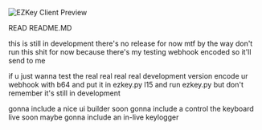 ![EZKey Client Preview](https://media.giphy.com/media/vFKqnCdLPNOKc/giphy.gif)

READ README.MD

this is still in development there's no release for now mtf
by the way don't run this shit for now because there's my testing webhook encoded so it'll send to me

if u just wanna test the real real real real development version
encode ur webhook with b64 and put it in ezkey.py l15
and run ezkey.py but don't remember it's still in development

gonna include a nice ui builder soon
gonna include a control the keyboard live soon
maybe gonna include an in-live keylogger